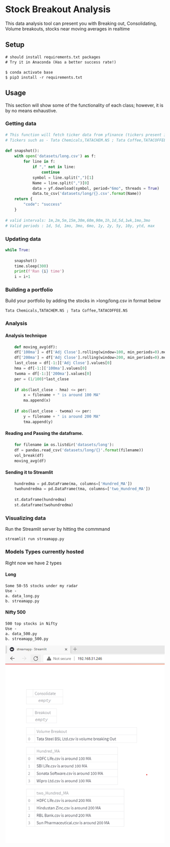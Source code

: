 # Stock Breakout Analysis
This data analysis tool can present you with Breaking out, Consolidating, Volume breakouts, stocks near moving averages in realtime

## Setup
```shell
# should install requirements.txt packages
# Try it in Anaconda (Has a better success rate!)

$ conda activate base
$ pip3 install -r requirements.txt
```

## Usage
This section will show some of the functionality of each class; however, it is by no means exhaustive.

### Getting data
```python
# This function will fetch ticker data from yfinance (tickers present in csv file)
# Tickers such as - Tata Chemicals,TATACHEM.NS ; Tata Coffee,TATACOFFEE.NS

def snapshot():
    with open('datasets/long.csv') as f:
        for line in f:
            if "," not in line:
                continue
            symbol = line.split(",")[1]
            Name = line.split(",")[0]
            data = yf.download(symbol, period="6mo", threads = True) 
            data.to_csv('datasets/long/{}.csv'.format(Name))
    return {
        "code": "success"
    }

# valid intervals: 1m,2m,5m,15m,30m,60m,90m,1h,1d,5d,1wk,1mo,3mo
# Valid periods : 1d, 5d, 1mo, 3mo, 6mo, 1y, 2y, 5y, 10y, ytd, max
```

### Updating data
```python
while True:
    
    snapshot()
    time.sleep(300)
    print(f'Ran {i} time')
    i = i+1
```

### Building a portfolio
Build your portfolio by adding the stocks in >long/long.csv in format below

```excel
Tata Chemicals,TATACHEM.NS ; Tata Coffee,TATACOFFEE.NS
```
### Analysis 

#### Analysis technique
```python
    def moving_avg(df):
    df['100ma'] = df['Adj Close'].rolling(window=100, min_periods=0).mean() #for 100 moving avg
    df['200ma'] = df['Adj Close'].rolling(window=200, min_periods=0).mean()
    last_close = df[-1:]['Adj Close'].values[0]
    hma = df[-1:]['100ma'].values[0]
    twoma = df[-1:]['200ma'].values[0]
    per = (1/100)*last_close

    if abs(last_close - hma) <= per:
        x = filename + " is around 100 MA"
        ma.append(x)

    if abs(last_close - twoma) <= per:
        y = filename + " is around 200 MA"
        tma.append(y)
```
#### Reading and Passing the dataframe.
```python    
    for filename in os.listdir('datasets/long'):
    df = pandas.read_csv('datasets/long/{}'.format(filename))
    vol_break(df)
    moving_avg(df)
```

#### Sending it to Streamlit
```python
    hundredma = pd.DataFrame(ma, columns=['Hundred_MA'])
    twohundredma = pd.DataFrame(tma, columns=['two_Hundred_MA'])

    st.dataframe(hundredma)
    st.dataframe(twohundredma)
```
### Visualizing data
Run the Streamlit server by hitting the commmand

```shell
streamlit run streamapp.py
```

### Models Types currently hosted
Right now we have 2 types

#### Long
    Some 50-55 stocks under my radar
    Use - 
    a. data_long.py
    b. streamapp.py

#### Nifty 500
    500 top stocks in Nifty
    Use - 
    a. data_500.py
    b. streamapp_500.py

<img src="snip.png?raw=true" align="center" width="800" alt="after hours trades plot">
